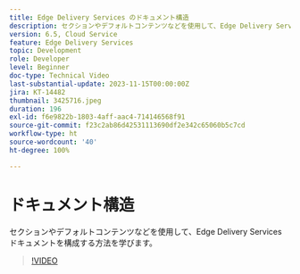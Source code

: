 ```yaml
---
title: Edge Delivery Services のドキュメント構造
description: セクションやデフォルトコンテンツなどを使用して、Edge Delivery Services ドキュメントを構成する方法を学びます。
version: 6.5, Cloud Service
feature: Edge Delivery Services
topic: Development
role: Developer
level: Beginner
doc-type: Technical Video
last-substantial-update: 2023-11-15T00:00:00Z
jira: KT-14482
thumbnail: 3425716.jpeg
duration: 196
exl-id: f6e9822b-1803-4aff-aac4-714146568f91
source-git-commit: f23c2ab86d42531113690df2e342c65060b5c7cd
workflow-type: ht
source-wordcount: '40'
ht-degree: 100%

---
```


# ドキュメント構造

セクションやデフォルトコンテンツなどを使用して、Edge Delivery Services ドキュメントを構成する方法を学びます。

>[!VIDEO](https://video.tv.adobe.com/v/3425716/?learn=on)
